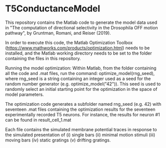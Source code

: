# T5ConductanceModel

This repository contains the Matlab code to generate the model data used in "The computation of directional selectivity in the Drosophila OFF motion pathway", by Gruntman, Romani, and Reiser (2019).

In order to execute this code, the Matlab Optimization Toolbox (https://www.mathworks.com/products/optimization.html) needs to be installed, and the Matlab working directory needs to be set to the folder containing the files in this repository.

Running the model optimization:
Within Matlab, from the folder containing all the code and .mat files, run the command:
optimize_model(rng_seed), where rng_seed is a string containing an integer used as a seed for the random number generator (e.g. optimize_model("42")). This seed is used to randomly select an initial starting point for the optimization in the space of model parameters.

The optimization code generates a subfolder named rng_seed (e.g. 42) with seventeen .mat files containing the optimization results for the seventeen experimentally recorded T5 neurons. For instance, the results for neuron #1 can be found in result_cell_1.mat

Each file contains the simulated membrane potential traces in response to the simulated presentation of (i) single bars (ii) minimal motion stimuli (iii) moving bars (iv) static gratings (v) drifting gratings. 
